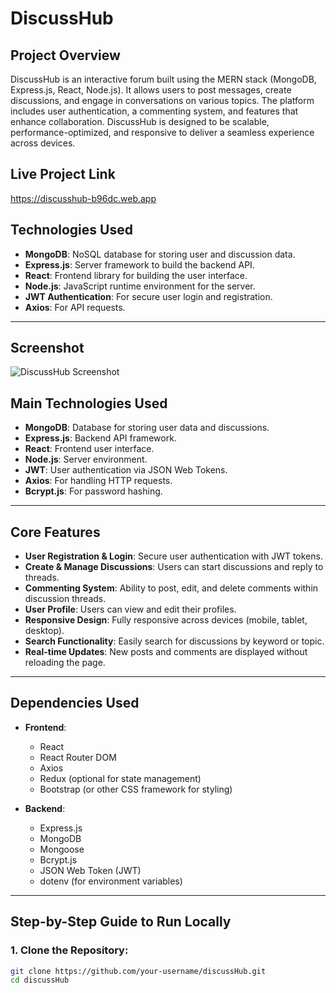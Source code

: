 # DiscussHub

## Project Overview
DiscussHub is an interactive forum built using the MERN stack (MongoDB, Express.js, React, Node.js). It allows users to post messages, create discussions, and engage in conversations on various topics. The platform includes user authentication, a commenting system, and features that enhance collaboration. DiscussHub is designed to be scalable, performance-optimized, and responsive to deliver a seamless experience across devices.

## Live Project Link
https://discusshub-b96dc.web.app

## Technologies Used
- **MongoDB**: NoSQL database for storing user and discussion data.
- **Express.js**: Server framework to build the backend API.
- **React**: Frontend library for building the user interface.
- **Node.js**: JavaScript runtime environment for the server.
- **JWT Authentication**: For secure user login and registration.
- **Axios**: For API requests.


---

## Screenshot

![DiscussHub Screenshot](https://i.ibb.co/ynjT4jpv/discusshub-b96dc-web-app-Nest-Hub-Max.png)


## Main Technologies Used
- **MongoDB**: Database for storing user data and discussions.
- **Express.js**: Backend API framework.
- **React**: Frontend user interface.
- **Node.js**: Server environment.
- **JWT**: User authentication via JSON Web Tokens.
- **Axios**: For handling HTTP requests.
- **Bcrypt.js**: For password hashing.

---

## Core Features
- **User Registration & Login**: Secure user authentication with JWT tokens.
- **Create & Manage Discussions**: Users can start discussions and reply to threads.
- **Commenting System**: Ability to post, edit, and delete comments within discussion threads.
- **User Profile**: Users can view and edit their profiles.
- **Responsive Design**: Fully responsive across devices (mobile, tablet, desktop).
- **Search Functionality**: Easily search for discussions by keyword or topic.
- **Real-time Updates**: New posts and comments are displayed without reloading the page.

---

## Dependencies Used
- **Frontend**:
  - React
  - React Router DOM
  - Axios
  - Redux (optional for state management)
  - Bootstrap (or other CSS framework for styling)

- **Backend**:
  - Express.js
  - MongoDB
  - Mongoose
  - Bcrypt.js
  - JSON Web Token (JWT)
  - dotenv (for environment variables)

---

## Step-by-Step Guide to Run Locally

### 1. Clone the Repository:
```bash
git clone https://github.com/your-username/discussHub.git
cd discussHub
